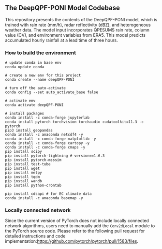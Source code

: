 ## The DeepQPF-PONI Model Codebase

This repository presents the contents of the DeepQPF-PONI model, which is trained with rain rate (mm/h), radar reflectivity (dBZ), and heterogeneous weather data. 
The model input incorporates QPESUMS rain rate, column value (CV), and environment variables from ERA5. 
This model predicts accumulated hourly rainfall at a lead time of three hours.

### How to build the environment
``` python=1
# update conda in base env
conda update conda

# create a new env for this project
conda create --name deepQPF-PONI

# turn off the auto-activate
conda config --set auto_activate_base false

# activate env
conda activate deepQPF-PONI

# install packages
conda install -c conda-forge jupyterlab
conda install pytorch torchvision torchaudio cudatoolkit=11.3 -c pytorch
pip3 install geopandas
conda install -c anaconda netcdf4 -y
conda install -c conda-forge matplotlib -y
conda install -c conda-forge cartopy -y
conda install -c conda-forge cmaps -y
pip install scipy
pip install pytorch-lightning # version==1.6.3
pip install pytorch-msssim
pip install test-tube
pip install wget
pip install metpy
pip install tqdm
pip install wandb
pip install python-crontab

pip install cdsapi # for EC climate data
conda install -c anaconda basemap -y
```
### Locally connected network
Since the current version of PyTorch does not include locally connected network algorithms, users need to manually add the `Conv2dLocal` module to the PyTorch source code. Please refer to the following pull request for detailed instructions and code implementation:https://github.com/pytorch/pytorch/pull/1583/files.






